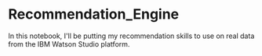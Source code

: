 # Recommendation_Engine
In this notebook, I'll be putting my recommendation skills to use on real data from the IBM Watson Studio platform.
